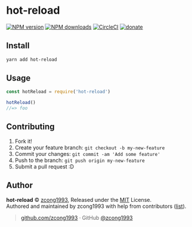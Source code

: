 
# hot-reload

[![NPM version](https://img.shields.io/npm/v/hot-reload.svg?style=flat)](https://npmjs.com/package/hot-reload) [![NPM downloads](https://img.shields.io/npm/dm/hot-reload.svg?style=flat)](https://npmjs.com/package/hot-reload) [![CircleCI](https://circleci.com/gh/zcong1993/hot-reload/tree/master.svg?style=shield)](https://circleci.com/gh/zcong1993/hot-reload/tree/master)  [![donate](https://img.shields.io/badge/$-donate-ff69b4.svg?maxAge=2592000&style=flat)](https://github.com/zcong1993/donate)

## Install

```bash
yarn add hot-reload
```

## Usage

```js
const hotReload = require('hot-reload')

hotReload()
//=> foo
```

## Contributing

1. Fork it!
2. Create your feature branch: `git checkout -b my-new-feature`
3. Commit your changes: `git commit -am 'Add some feature'`
4. Push to the branch: `git push origin my-new-feature`
5. Submit a pull request :D


## Author

**hot-reload** © [zcong1993](https://github.com/zcong1993), Released under the [MIT](./LICENSE) License.<br>
Authored and maintained by zcong1993 with help from contributors ([list](https://github.com/zcong1993/hot-reload/contributors)).

> [github.com/zcong1993](https://github.com/zcong1993) · GitHub [@zcong1993](https://github.com/zcong1993)
